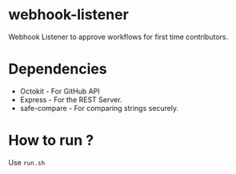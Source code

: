 # webhook-listener
Webhook Listener to approve workflows for first time contributors.

# Dependencies
  * Octokit - For GitHub API
  * Express - For the REST Server.
  * safe-compare - For comparing strings securely.

# How to run ?
Use `run.sh`
